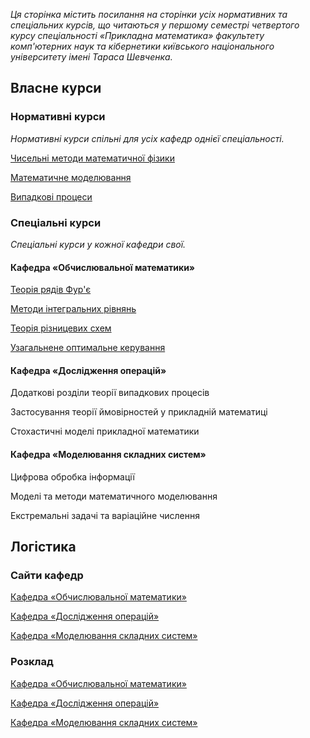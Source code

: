 <i class="text-muted">Ця сторінка містить посилання на сторінки усіх нормативних та спеціальних курсів, що читаються у першому семестрі четвертого курсу спеціальності &laquo;Прикладна математика&raquo; факультету комп'ютерних наук та кібернетики київського національного університету імені Тараса Шевченка.</i>

<div class="mt-2 mb-2 pl-3 pr-3 pb-2 pt-2 border border-primary rounded bg-white">
    <h2 class="text-primary">Власне курси</h2>
    <h3 class="text-primary">Нормативні курси</h3>
    <p>
        <i class="text-muted">Нормативні курси спільні для усіх кафедр однієї спеціальності.</i>
    </p>
    <p>
        <a href="/c4s1/nm-mph/">Чисельні методи математичної фізики</a>
    </p>
    <p>
        <a href="/c4s1/math-mod/">Математичне моделювання</a>
    </p>
    <p>
        <a href="/c4s1/stoch-proc/">Випадкові процеси</a>
    </p>
    <h3 class="text-primary">Спеціальні курси</h3>
    <p>
        <i class="text-muted">Спеціальні курси у кожної кафедри свої.</i>
    </p>
    <h4 class="text-primary">Кафедра &laquo;Обчислювальної математики&raquo;</h4>
    <p>
        <a href="/c4s1/four-ser/">Теорія рядів Фур'є</a>
    </p>
    <p>
        <a href="/c4s1/conv-opt/">Методи інтегральних рівнянь</a>
    </p>
    <p>
        <a href="/c4s1/diff-sch-th/">Теорія різницевих схем</a>
    </p>
    <p>
        <a href="/c4s1/gen-opt-control/">Узагальнене оптимальне керування</a>
    </p>
    <h4 class="text-primary">Кафедра &laquo;Дослідження операцій&raquo;</h4>
    <p>
        Додаткові розділи теорії випадкових процесів
    </p>
    <p>
        Застосування теорії ймовірностей у прикладній математиці
    </p>
    <p>
        Стохастичні моделі прикладної математики
    </p>
    <h4 class="text-primary">Кафедра &laquo;Моделювання складних систем&raquo;</h4>
    <p>
        Цифрова обробка інформації
    </p>
    <p>
        Моделі та методи математичного моделювання
    </p>
    <p>
        Екстремальні задачі та варіаційне числення
    </p>
</div>

<div class="mt-2 mb-2 pl-3 pr-3 pb-2 pt-2 border border-primary rounded bg-white">
    <h2 class="text-primary">Логістика</h2>
    <h3 class="text-primary">Сайти кафедр</h3>
    <p>
        <a href="http://om.univ.kiev.ua/ua/">Кафедра &laquo;Обчислювальної математики&raquo;</a>
    </p>
    <p>
        <a href="http://do.unicyb.kiev.ua/">Кафедра &laquo;Дослідження операцій&raquo;</a>
    </p>
    <p>
        <a href="http://mss.unicyb.kiev.ua/">Кафедра &laquo;Моделювання складних систем&raquo;</a>
    </p>
    <h3 class="text-primary">Розклад</h3>
    <p>
        <a href="https://mytimetable.live/schedule/OM-4">Кафедра &laquo;Обчислювальної математики&raquo;</a>
    </p>
    <p>
        <a href="https://mytimetable.live/schedule/DO-4">Кафедра &laquo;Дослідження операцій&raquo;</a>
    </p>
    <p>
        <a href="https://mytimetable.live/schedule/MSS-4">Кафедра &laquo;Моделювання складних систем&raquo;</a>
    </p>
    <!-- <h3 class="text-primary">Графік сесії</h3>
    <h4 class="text-primary">Кафедра &laquo;Обчислювальної математики&raquo;</h4>
    <table class="table table-sm table-striped table-bordered">
        <thead class="thead-dark">
            <tr>
                <th scope="col">Дисципліна</th>
                <th scope="col">Викладач</th>
                <th scope="col">Дата</th>
                <th scope="col">Год.</th>
                <th scope="col">Ауд.</th>
                <th scope="col">Контроль</th>
            </tr>
        </thead>
        <tbody>
            <tr scope="row">
                <td>Методи інтегральних рівнянь</td>
                <td>Семенов&nbsp;В.В.</td>
                <td>TBA</td>
                <td>TBA</td>
                <td>TBA</td>
                <td>залік</td>
            </tr>
            <tr scope="row">
                <td>Теорія різницевих схем</td>
                <td>Молодцов&nbsp;О.І., Оноцький&nbsp;В.В.</td>
                <td>TBA</td>
                <td>TBA</td>
                <td>TBA</td>
                <td>екзамен</td>
            </tr>
            <tr scope="row">
                <td>Узагальнене оптимальне керування</td>
                <td>Гуляницький&nbsp;А.Л., Гончаренко&nbsp;Ю.В.</td>
                <td>TBA</td>
                <td>TBA</td>
                <td>TBA</td>
                <td>екзамен</td>
            </tr>
            <tr scope="row">
                <td>Чисельні методи математичної фізики</td>
                <td>Риженко&nbsp;А.І., Кузьмін&nbsp;А.В.</td>
                <td>TBA</td>
                <td>TBA</td>
                <td>TBA</td>
                <td>екзамен</td>
            </tr>
            <tr scope="row">
                <td>Математичне моделювання</td>
                <td>Стоян&nbsp;В.А.</td>
                <td>TBA</td>
                <td>TBA</td>
                <td>TBA</td>
                <td>екзамен</td>
            </tr>
            <tr scope="row">
                <td>Випадкові процеси</td>
                <td>Савчук&nbsp;М.М.</td>
                <td>TBA</td>
                <td>TBA</td>
                <td>TBA</td>
                <td>залік</td>
            </tr>
        </tbody>
    </table>
    <h4 class="text-primary">Кафедра &laquo;Дослідження операцій&raquo;</h4>
    <table class="table table-sm table-striped table-bordered">
        <thead class="thead-dark">
            <tr>
                <th scope="col">Дисципліна</th>
                <th scope="col">Викладач</th>
                <th scope="col">Дата</th>
                <th scope="col">Год.</th>
                <th scope="col">Ауд.</th>
                <th scope="col">Контроль</th>
            </tr>
        </thead>
        <tbody>
            <tr scope="row">
                <td>Додаткові розділи теорії випадкових процесів</td>
                <td>IDK</td>
                <td>TBA</td>
                <td>TBA</td>
                <td>TBA</td>
                <td>залік</td>
            </tr>
            <tr scope="row">
                <td>Застосування теорії ймовірностей у прикладній математиці</td>
                <td>IDK</td>
                <td>TBA</td>
                <td>TBA</td>
                <td>TBA</td>
                <td>екзамен</td>
            </tr>
            <tr scope="row">
                <td>Стохастичні моделі прикладної математики</td>
                <td>IDK</td>
                <td>TBA</td>
                <td>TBA</td>
                <td>TBA</td>
                <td>екзамен</td>
            </tr>
            <tr scope="row">
                <td>Чисельні методи математичної фізики</td>
                <td>Риженко&nbsp;А.І., Кузьмін&nbsp;А.В.</td>
                <td>TBA</td>
                <td>TBA</td>
                <td>TBA</td>
                <td>екзамен</td>
            </tr>
            <tr scope="row">
                <td>Математичне моделювання</td>
                <td>Стоян&nbsp;В.А.</td>
                <td>TBA</td>
                <td>TBA</td>
                <td>TBA</td>
                <td>екзамен</td>
            </tr>
            <tr scope="row">
                <td>Випадкові процеси</td>
                <td>Савчук&nbsp;М.М.</td>
                <td>TBA</td>
                <td>TBA</td>
                <td>TBA</td>
                <td>залік</td>
            </tr>
        </tbody>
    </table>
    <h4 class="text-primary">Кафедра &laquo;Моделювання складних систем&raquo;</h4>
    <table class="table table-sm table-striped table-bordered">
        <thead class="thead-dark">
            <tr>
                <th scope="col">Дисципліна</th>
                <th scope="col">Викладач</th>
                <th scope="col">Дата</th>
                <th scope="col">Год.</th>
                <th scope="col">Ауд.</th>
                <th scope="col">Контроль</th>
            </tr>
        </thead>
        <tbody>
            <tr scope="row">
                <td>Цифрова обробка інформації</td>
                <td>IDK</td>
                <td>TBA</td>
                <td>TBA</td>
                <td>TBA</td>
                <td>залік</td>
            </tr>
            <tr scope="row">
                <td>Моделі та методи математичного моделювання</td>
                <td>IDK</td>
                <td>TBA</td>
                <td>TBA</td>
                <td>TBA</td>
                <td>екзамен</td>
            </tr>
            <tr scope="row">
                <td>Екстремальні задачі та варіаційне числення</td>
                <td>IDK</td>
                <td>TBA</td>
                <td>TBA</td>
                <td>TBA</td>
                <td>екзамен</td>
            </tr>
            <tr scope="row">
                <td>Чисельні методи математичної фізики</td>
                <td>Риженко&nbsp;А.І., Кузьмін&nbsp;А.В.</td>
                <td>TBA</td>
                <td>TBA</td>
                <td>TBA</td>
                <td>екзамен</td>
            </tr>
            <tr scope="row">
                <td>Математичне моделювання</td>
                <td>Стоян&nbsp;В.А.</td>
                <td>TBA</td>
                <td>TBA</td>
                <td>TBA</td>
                <td>екзамен</td>
            </tr>
            <tr scope="row">
                <td>Випадкові процеси</td>
                <td>Савчук&nbsp;М.М.</td>
                <td>TBA</td>
                <td>TBA</td>
                <td>TBA</td>
                <td>залік</td>
            </tr>
        </tbody>
    </table> -->
</div>
